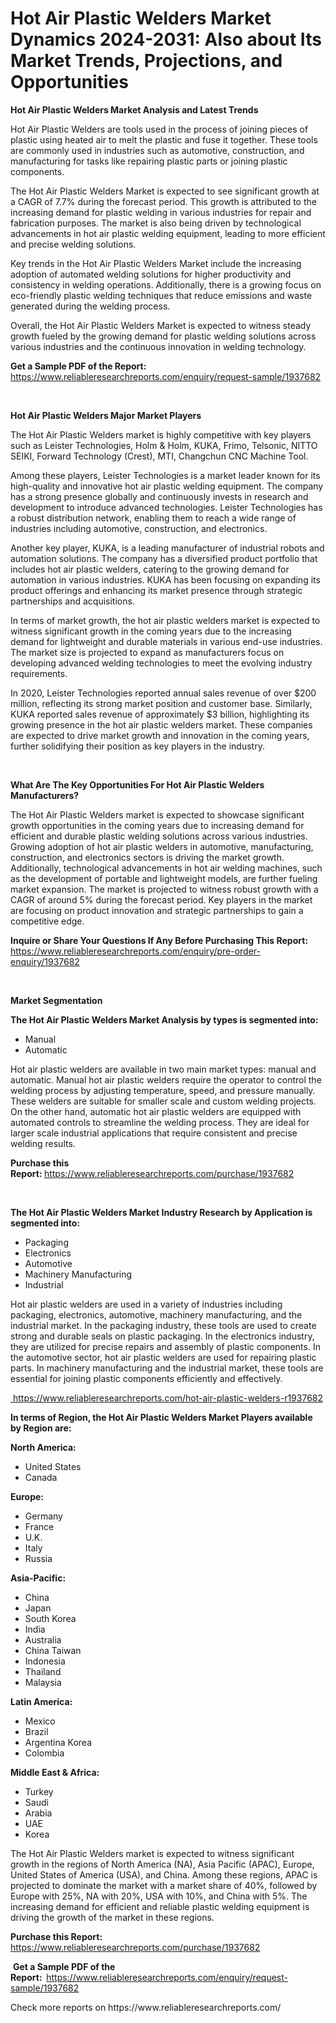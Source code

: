 <p><h1>Hot Air Plastic Welders Market Dynamics 2024-2031: Also about Its Market Trends, Projections, and Opportunities</h1></p><p><strong>Hot Air Plastic Welders Market Analysis and Latest Trends</strong></p>
<p><p>Hot Air Plastic Welders are tools used in the process of joining pieces of plastic using heated air to melt the plastic and fuse it together. These tools are commonly used in industries such as automotive, construction, and manufacturing for tasks like repairing plastic parts or joining plastic components.</p><p>The Hot Air Plastic Welders Market is expected to see significant growth at a CAGR of 7.7% during the forecast period. This growth is attributed to the increasing demand for plastic welding in various industries for repair and fabrication purposes. The market is also being driven by technological advancements in hot air plastic welding equipment, leading to more efficient and precise welding solutions.</p><p>Key trends in the Hot Air Plastic Welders Market include the increasing adoption of automated welding solutions for higher productivity and consistency in welding operations. Additionally, there is a growing focus on eco-friendly plastic welding techniques that reduce emissions and waste generated during the welding process.</p><p>Overall, the Hot Air Plastic Welders Market is expected to witness steady growth fueled by the growing demand for plastic welding solutions across various industries and the continuous innovation in welding technology.</p></p>
<p><strong>Get a Sample PDF of the Report:&nbsp;</strong> <a href="https://www.reliableresearchreports.com/enquiry/request-sample/1937682">https://www.reliableresearchreports.com/enquiry/request-sample/1937682</a></p>
<p>&nbsp;</p>
<p><strong>Hot Air Plastic Welders Major Market Players</strong></p>
<p><p>The Hot Air Plastic Welders market is highly competitive with key players such as Leister Technologies, Holm & Holm, KUKA, Frimo, Telsonic, NITTO SEIKI, Forward Technology (Crest), MTI, Changchun CNC Machine Tool. </p><p>Among these players, Leister Technologies is a market leader known for its high-quality and innovative hot air plastic welding equipment. The company has a strong presence globally and continuously invests in research and development to introduce advanced technologies. Leister Technologies has a robust distribution network, enabling them to reach a wide range of industries including automotive, construction, and electronics.</p><p>Another key player, KUKA, is a leading manufacturer of industrial robots and automation solutions. The company has a diversified product portfolio that includes hot air plastic welders, catering to the growing demand for automation in various industries. KUKA has been focusing on expanding its product offerings and enhancing its market presence through strategic partnerships and acquisitions.</p><p>In terms of market growth, the hot air plastic welders market is expected to witness significant growth in the coming years due to the increasing demand for lightweight and durable materials in various end-use industries. The market size is projected to expand as manufacturers focus on developing advanced welding technologies to meet the evolving industry requirements.</p><p>In 2020, Leister Technologies reported annual sales revenue of over $200 million, reflecting its strong market position and customer base. Similarly, KUKA reported sales revenue of approximately $3 billion, highlighting its growing presence in the hot air plastic welders market. These companies are expected to drive market growth and innovation in the coming years, further solidifying their position as key players in the industry.</p></p>
<p>&nbsp;</p>
<p><strong>What Are The Key Opportunities For Hot Air Plastic Welders Manufacturers?</strong></p>
<p><p>The Hot Air Plastic Welders market is expected to showcase significant growth opportunities in the coming years due to increasing demand for efficient and durable plastic welding solutions across various industries. Growing adoption of hot air plastic welders in automotive, manufacturing, construction, and electronics sectors is driving the market growth. Additionally, technological advancements in hot air welding machines, such as the development of portable and lightweight models, are further fueling market expansion. The market is projected to witness robust growth with a CAGR of around 5% during the forecast period. Key players in the market are focusing on product innovation and strategic partnerships to gain a competitive edge.</p></p>
<p><strong>Inquire or Share Your Questions If Any Before Purchasing This Report:</strong> <a href="https://www.reliableresearchreports.com/enquiry/pre-order-enquiry/1937682">https://www.reliableresearchreports.com/enquiry/pre-order-enquiry/1937682</a></p>
<p>&nbsp;</p>
<p><strong>Market Segmentation</strong></p>
<p><strong>The Hot Air Plastic Welders Market Analysis by types is segmented into:</strong></p>
<p><ul><li>Manual</li><li>Automatic</li></ul></p>
<p><p>Hot air plastic welders are available in two main market types: manual and automatic. Manual hot air plastic welders require the operator to control the welding process by adjusting temperature, speed, and pressure manually. These welders are suitable for smaller scale and custom welding projects. On the other hand, automatic hot air plastic welders are equipped with automated controls to streamline the welding process. They are ideal for larger scale industrial applications that require consistent and precise welding results.</p></p>
<p><strong>Purchase this Report:&nbsp;</strong><a href="https://www.reliableresearchreports.com/purchase/1937682">https://www.reliableresearchreports.com/purchase/1937682</a></p>
<p>&nbsp;</p>
<p><strong>The Hot Air Plastic Welders Market Industry Research by Application is segmented into:</strong></p>
<p><ul><li>Packaging</li><li>Electronics</li><li>Automotive</li><li>Machinery Manufacturing</li><li>Industrial</li></ul></p>
<p><p>Hot air plastic welders are used in a variety of industries including packaging, electronics, automotive, machinery manufacturing, and the industrial market. In the packaging industry, these tools are used to create strong and durable seals on plastic packaging. In the electronics industry, they are utilized for precise repairs and assembly of plastic components. In the automotive sector, hot air plastic welders are used for repairing plastic parts. In machinery manufacturing and the industrial market, these tools are essential for joining plastic components efficiently and effectively.</p></p>
<p><a href="https://www.reliableresearchreports.com/hot-air-plastic-welders-r1937682">&nbsp;https://www.reliableresearchreports.com/hot-air-plastic-welders-r1937682</a></p>
<p><strong>In terms of Region, the Hot Air Plastic Welders Market Players available by Region are:</strong></p>
<p>
    <p> <strong> North America: </strong>
        <ul>
            <li>United States</li>
            <li>Canada</li>
        </ul>
        </p> 
    <p> <strong> Europe: </strong>
        <ul>
            <li>Germany</li>
            <li>France</li>
            <li>U.K.</li>
            <li>Italy</li>
            <li>Russia</li>
        </ul>
        </p> 
    <p> <strong> Asia-Pacific: </strong>
        <ul>
            <li>China</li>
            <li>Japan</li>
            <li>South Korea</li>
            <li>India</li>
            <li>Australia</li>
            <li>China Taiwan</li>
            <li>Indonesia</li>
            <li>Thailand</li>
            <li>Malaysia</li>
        </ul>
        </p> 
    <p> <strong> Latin America: </strong>
        <ul>
            <li>Mexico</li>
            <li>Brazil</li>
            <li>Argentina Korea</li>
            <li>Colombia</li>
        </ul>
        </p> 
    <p> <strong> Middle East & Africa: </strong>
        <ul>
            <li>Turkey</li>
            <li>Saudi</li>
            <li>Arabia</li>
            <li>UAE</li>
            <li>Korea</li>
        </ul>
    </p>
    </p>
<p><p>The Hot Air Plastic Welders market is expected to witness significant growth in the regions of North America (NA), Asia Pacific (APAC), Europe, United States of America (USA), and China. Among these regions, APAC is projected to dominate the market with a market share of 40%, followed by Europe with 25%, NA with 20%, USA with 10%, and China with 5%. The increasing demand for efficient and reliable plastic welding equipment is driving the growth of the market in these regions.</p></p>
<p><strong>Purchase this Report: </strong><a href="https://www.reliableresearchreports.com/purchase/1937682">https://www.reliableresearchreports.com/purchase/1937682</a></p>
<p>&nbsp;<strong>Get a Sample PDF of the Report:&nbsp;&nbsp;</strong><a href="https://www.reliableresearchreports.com/enquiry/request-sample/1937682">https://www.reliableresearchreports.com/enquiry/request-sample/1937682</a></p>
<p><strong></strong></p>
<p>Check more reports on https://www.reliableresearchreports.com/</p>